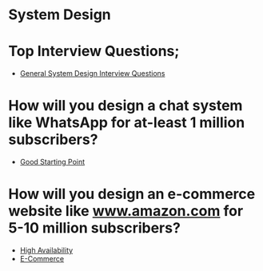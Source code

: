 # System Design

# Top Interview Questions;
* [General System Design Interview Questions](https://dzone.com/articles/top-20-system-design-interview-questions-for-java)


# How will you design a chat system like WhatsApp for at-least 1 million subscribers?
* [Good Starting Point](https://www.youtube.com/watch?v=zKPNUMkwOJE)

# How will you design an e-commerce website like www.amazon.com for 5-10 million subscribers?
* [High Availability](https://www.youtube.com/watch?v=ZDUKRnLfW58)
* [E-Commerce](https://www.youtube.com/watch?v=b67C1Ou9b1Y)
